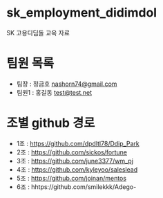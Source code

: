 # sk_employment_didimdol
SK 고용디딤돌 교육 자료

# 팀원 목록
- 팀장 : 정금호 nashorn74@gmail.com
- 팀원1 : 홍길동 test@test.net

# 조별 github 경로
- 1조 : https://github.com/dpdltl78/Ddip_Park
- 2조 : https://github.com/sickos/fortune
- 3조 : https://github.com/june3377/wm_pj
- 4조 : https://github.com/kyleyoo/saleslead
- 5조 : https://github.com/joinan/mentos
- 6조 : hhtps://github.com/smilekkk/Adego-